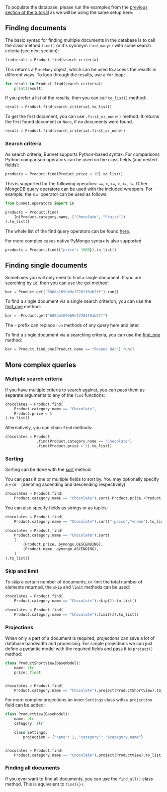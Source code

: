 To populate the database, please run the examples from the [previous section of the tutorial](inserting-into-the-database.md) 
as we will be using the same setup here.

## Finding documents

The basic syntax for finding multiple documents in the database is to call the class method `find()` 
or it's synonym `find_many()` with some search criteria (see next section): 

```python
findresult = Product.find(search_criteria)
```

This returns a `FindMany` object, which can be used to access the results in different ways. 
To loop through the results, use a `for` loop:

```python
for result in Product.find(search_criteria):
    print(result)
```

If you prefer a list of the results, then you can call `to_list()` method:

```python
result = Product.find(search_criteria).to_list()
```

To get the first document, you can use `.first_or_none()` method. 
It returns the first found document or `None`, if no documents were found.

```python
result = Product.find(search_criteria).first_or_none()
```

### Search criteria

As search criteria, Bunnet supports Python-based syntax.
For comparisons Python comparison operators can be used on the class fields (and nested
fields):

```python
products = Product.find(Product.price < 10).to_list()
```

This is supported for the following operators: `==`, `>`, `>=`, `<`, `<=`, `!=`.
Other MongoDB query operators can be used with the included wrappers. 
For example, the `$in` operator can be used as follows:

```python
from bunnet.operators import In

products = Product.find(
    In(Product.category.name, ["Chocolate", "Fruits"])
).to_list()
```

The whole list of the find query operators can be found [here](/api-documentation/operators/find).

For more complex cases native PyMongo syntax is also supported:

```python
products = Product.find({"price": 1000}).to_list()
```

## Finding single documents

Sometimes you will only need to find a single document. 
If you are searching by `id`, then you can use the [get](/api-documentation/document/#documentget) method:

```python
bar = Product.get("608da169eb9e17281f0ab2ff").run()
```

To find a single document via a single search criterion,
you can use the [find_one](/api-documentation/interfaces/#findinterfacefind_one) method:

```python
bar = ~Product.get("608da169eb9e17281f0ab2ff")
```

The `~` prefix can replace `run` methods of any query here and later.

To find a single document via a searching criteria, you can use the [find_one](/bunnet/api-documentation/document/#documentfind_one) method:

```python
bar = Product.find_one(Product.name == "Peanut Bar").run()
```

## More complex queries

### Multiple search criteria

If you have multiple criteria to search against, 
you can pass them as separate arguments to any of the `find` functions:

```python
chocolates = Product.find(
    Product.category.name == "Chocolate",
    Product.price < 5
).to_list()
```


Alternatively, you can chain `find` methods:

```python
chocolates = Product
              .find(Product.category.name == "Chocolate")
              .find(Product.price < 5).to_list()
```

### Sorting

Sorting can be done with the [sort](/api-documentation/query#sort) method.

You can pass it one or multiple fields to sort by. You may optionally specify a `+` or `-` 
(denoting ascending and descending respectively).

```python
chocolates = Product.find(
    Product.category.name == "Chocolate").sort(-Product.price,+Product.name).to_list()
```

You can also specify fields as strings or as tuples:

```python
chocolates = Product.find(
    Product.category.name == "Chocolate").sort("-price","+name").to_list()

chocolates = Product.find(
    Product.category.name == "Chocolate").sort(
    [
        (Product.price, pymongo.DESCENDING),
        (Product.name, pymongo.ASCENDING),
    ]
).to_list()
```

### Skip and limit

To skip a certain number of documents, or limit the total number of elements returned, 
the `skip` and `limit` methods can be used:
```python
chocolates = Product.find(
    Product.category.name == "Chocolate").skip(2).to_list()

chocolates = Product.find(
    Product.category.name == "Chocolate").limit(2).to_list()
```

### Projections

When only a part of a document is required, projections can save a lot of database bandwidth and processing.
For simple projections we can just define a pydantic model with the required fields and pass it to `project()` method:

```python
class ProductShortView(BaseModel):
    name: str
    price: float


chocolates = Product.find(
    Product.category.name == "Chocolate").project(ProductShortView).to_list()
```

For more complex projections an inner `Settings` class with a `projection` field can be added:

```python
class ProductView(BaseModel):
    name: str
    category: str

    class Settings:
        projection = {"name": 1, "category": "$category.name"}


chocolates = Product.find(
    Product.category.name == "Chocolate").project(ProductView).to_list()
```

### Finding all documents

If you ever want to find all documents, you can use the `find_all()` class method. This is equivalent to `find({})`.
